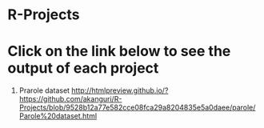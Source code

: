 # R-Projects
# Click on the link below to see the output of each project

1) Prarole dataset
http://htmlpreview.github.io/?https://github.com/akanguri/R-Projects/blob/9528b12a77e582cce08fca29a8204835e5a0daee/parole/Parole%20dataset.html
